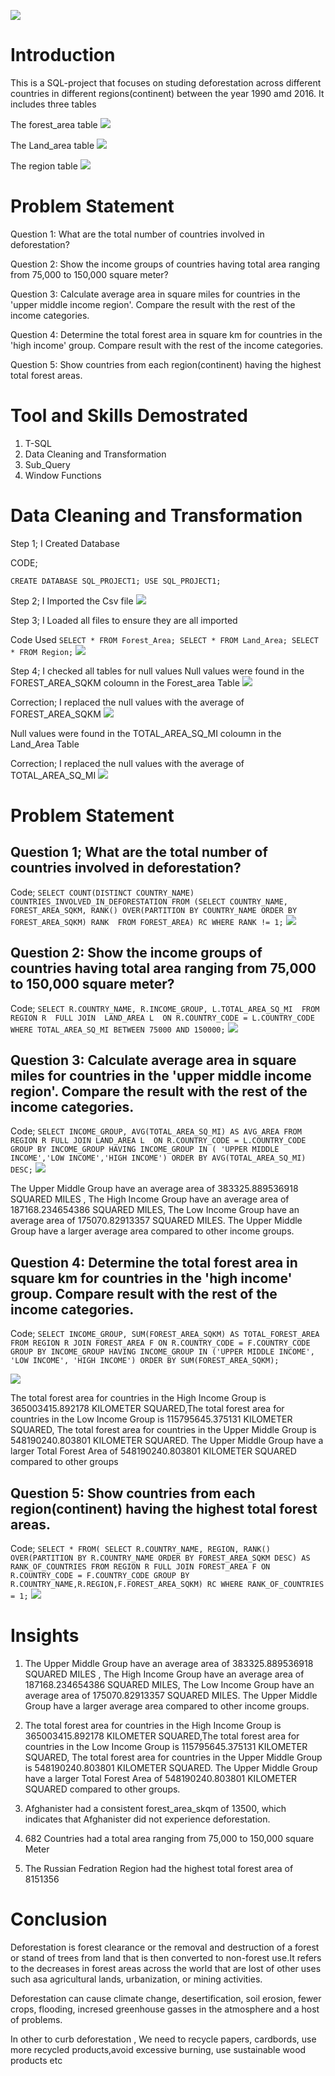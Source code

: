 ![](Deforestation.png)

# Introduction
This is a SQL-project that focuses on studing deforestation across different countries in different regions(continent) between the year 1990 amd 2016. It includes three tables 

The forest_area table
![](forest_area.png)

 The Land_area table 
 ![](Land_area.png)
  
  The region table
  ![](region.png)

  # Problem Statement
Question 1: What are the total number of countries involved in deforestation? 

Question 2: Show the income groups of countries having total area ranging from 75,000 to 150,000 square meter?

Question 3: Calculate average area in square miles for countries in the 'upper middle income region'. Compare the result with the rest of the income categories.

Question 4: Determine the total forest area in square km for countries in the 'high income' group. Compare result with the rest of the income categories.

Question 5: Show countries from each region(continent) having the highest total forest areas. 

# Tool and Skills Demostrated
1) T-SQL
2) Data Cleaning and Transformation
3) Sub_Query
4) Window Functions

# Data Cleaning and Transformation
Step 1; I Created Database 

CODE;

`CREATE DATABASE SQL_PROJECT1;
USE SQL_PROJECT1;`

Step 2; I Imported the Csv file
![](SQL_PROJECT_1.png)

Step 3; I Loaded all files to ensure they are all imported

Code Used
`SELECT * FROM Forest_Area;
SELECT * FROM Land_Area;
SELECT * FROM Region;`
![](SQL_PROJECT_2.png)

Step 4; I checked all tables for null values
Null values were found in the FOREST_AREA_SQKM coloumn in the Forest_area Table
![](NULL_FOREST_AREA_SQKM.png)

 Correction; I replaced the null values with the average of FOREST_AREA_SQKM 
 ![](REPLACED_FOREST_AREA_SQKM.png)

Null values were found in the TOTAL_AREA_SQ_MI coloumn in the Land_Area Table

Correction; I replaced the null values with the average of  TOTAL_AREA_SQ_MI
![](REPLACED_TOTAL_SQ_MI.png)

# Problem Statement
## Question 1; What are the total number of countries involved in deforestation? 
Code; `SELECT COUNT(DISTINCT COUNTRY_NAME) COUNTRIES_INVOLVED_IN_DEFORESTATION
FROM (SELECT COUNTRY_NAME, FOREST_AREA_SQKM, RANK() OVER(PARTITION BY COUNTRY_NAME ORDER BY FOREST_AREA_SQKM) RANK 
FROM FOREST_AREA) RC
WHERE RANK != 1;`
![](QUESTION_ONE.png)

## Question 2: Show the income groups of countries having total area ranging from 75,000 to 150,000 square meter?
Code; `SELECT R.COUNTRY_NAME, R.INCOME_GROUP, L.TOTAL_AREA_SQ_MI 
FROM REGION R 
FULL JOIN  LAND_AREA L 
ON R.COUNTRY_CODE = L.COUNTRY_CODE
WHERE TOTAL_AREA_SQ_MI BETWEEN 75000 AND 150000;`
![](QUESTION_TWO.png)

## Question 3: Calculate average area in square miles for countries in the 'upper middle income region'. Compare the result with the rest of the income categories.
Code; `SELECT INCOME_GROUP, AVG(TOTAL_AREA_SQ_MI) AS AVG_AREA
FROM REGION R
FULL JOIN LAND_AREA L 
ON R.COUNTRY_CODE = L.COUNTRY_CODE
GROUP BY INCOME_GROUP
HAVING INCOME_GROUP IN ( 'UPPER MIDDLE INCOME','LOW INCOME','HIGH INCOME')
ORDER BY AVG(TOTAL_AREA_SQ_MI) DESC;`
![](QUESTION_THREE.png)

The Upper Middle Group have an average area of 383325.889536918 SQUARED MILES , The High Income Group have an average area of 187168.234654386 SQUARED MILES, The Low Income Group have an average area of 175070.82913357 SQUARED MILES. The Upper Middle Group have a larger average area compared to other income groups.

## Question 4: Determine the total forest area in square km for countries in the 'high income' group. Compare result with the rest of the income categories.
Code; `SELECT INCOME_GROUP, SUM(FOREST_AREA_SQKM) AS TOTAL_FOREST_AREA 
FROM REGION R
JOIN FOREST_AREA F
ON R.COUNTRY_CODE = F.COUNTRY_CODE
GROUP BY INCOME_GROUP
HAVING INCOME_GROUP IN ('UPPER MIDDLE INCOME', 'LOW INCOME', 'HIGH INCOME')
ORDER BY SUM(FOREST_AREA_SQKM);`

![](QUESTION_FOUR.png)

The total forest area for countries in the High Income Group is 365003415.892178 KILOMETER SQUARED,The total forest area for countries in the Low Income Group is 115795645.375131 KILOMETER SQUARED, The total forest area for countries in the Upper Middle Group is 548190240.803801 KILOMETER SQUARED. The Upper Middle Group have a larger Total Forest Area  of 548190240.803801   KILOMETER SQUARED compared to other groups

## Question 5: Show countries from each region(continent) having the highest total forest areas. 
Code; `SELECT * FROM(
SELECT R.COUNTRY_NAME, REGION, RANK() OVER(PARTITION BY R.COUNTRY_NAME ORDER BY FOREST_AREA_SQKM DESC) AS RANK_OF_COUNTRIES
FROM
REGION R
FULL JOIN FOREST_AREA F
ON R.COUNTRY_CODE = F.COUNTRY_CODE
GROUP BY R.COUNTRY_NAME,R.REGION,F.FOREST_AREA_SQKM) RC
WHERE RANK_OF_COUNTRIES = 1;`
![](QUESTION_FIVE)

# Insights

1) The Upper Middle Group have an average area of 383325.889536918 SQUARED MILES , The High Income Group have an average area of 187168.234654386 SQUARED MILES, The Low Income Group have an average area of 175070.82913357 SQUARED MILES. The Upper Middle Group have a larger average area compared to other income groups.
   
2) The total forest area for countries in the High Income Group is 365003415.892178 KILOMETER SQUARED,The total forest area for countries in the Low Income Group is 115795645.375131 KILOMETER SQUARED, The total forest area for countries in the Upper Middle Group is 548190240.803801 KILOMETER SQUARED. The Upper Middle Group have a larger Total Forest Area  of 548190240.803801   KILOMETER SQUARED compared to other groups.

3) Afghanister had a consistent forest_area_skqm of 13500, which indicates that Afghanister did not experience deforestation.

4) 682 Countries had a total area ranging from 75,000 to 150,000 square Meter

5) The Russian Fedration Region had the highest total forest area of 8151356
   

# Conclusion 

Deforestation is forest clearance or the removal and destruction of a forest or stand of trees from land that is then converted to non-forest use.It refers to the decreases in forest areas across the world that are lost of other uses such asa agricultural lands, urbanization, or mining activities.

Deforestation can cause climate change, desertification, soil erosion, fewer crops, flooding, incresed greenhouse gasses in the atmosphere and a host of problems.

In other to curb deforestation , We need to recycle papers, cardbords, use more recycled products,avoid excessive burning, use sustainable wood products etc
















